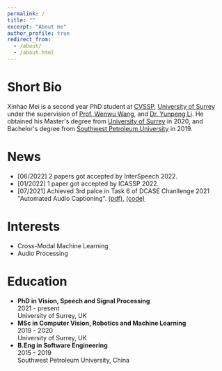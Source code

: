 ```yaml
---
permalink: /
title: ""
excerpt: "About me"
author_profile: true
redirect_from: 
  - /about/
  - /about.html
---
```


Short Bio
====
Xinhao Mei is a second year PhD student at [CVSSP](https://www.surrey.ac.uk/centre-vision-speech-signal-processing), [University of Surrey](www.surrey.ac.uk) under the supervision of [Prof. Wenwu Wang](http://personal.ee.surrey.ac.uk/Personal/W.Wang/), and [Dr. Yunpeng Li](https://www.surrey.ac.uk/people/yunpeng-li). He obtained his Master's degree from [University of Surrey](www.surrey.ac.uk) in 2020, and Bachelor's degree from [Southwest Petroleum University](https://www.swpu.edu.cn/) in 2019.

News
====
* [06/2022] 2 papers got accepted by InterSpeech 2022.
* [01/2022] 1 paper got accepted by ICASSP 2022.
* [07/2021] Achieved 3rd palce in Task 6 of DCASE Chanllenge 2021 "Automated Audio Captioning". [(pdf)](http://dcase.community/documents/challenge2021/technical_reports/DCASE2021_Mei_88_t6.pdf), [(code)](https://github.com/XinhaoMei/DCASE2021_task6_v2)

Interests 
====
* Cross-Modal Machine Learning
* Audio Processing

Education
====
* **PhD in Vision, Speech and Signal Processing**  
  2021 - present  
  University of Surrey, UK  
* **MSc in Computer Vision, Robotics and Machine Learning**  
  2019 - 2020  
  University of Surrey, UK  
* **B.Eng in Software Engineering**  
  2015 - 2019  
  Southwest Petroleum University, China

<script type='text/javascript' id='clustrmaps' src='//cdn.clustrmaps.com/map_v2.js?cl=ffffff&w=190&t=n&d=vZIRqZ8N_fO1ljFLBrWAMvmjAbSztN1pM8uZs8OiU8g&co=2d78ad&cmo=3acc3a&cmn=ff5353&ct=ffffff'></script>
